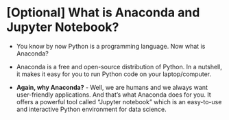 # [Optional] What is Anaconda and Jupyter Notebook?

* You know by now Python is a programming language. Now what is Anaconda?

* Anaconda is a free and open-source distribution of Python. In a nutshell, it makes it easy for you to run Python code on your laptop/computer.

* **Again, why Anaconda?** - Well, we are humans and we always want user-friendly applications. And that’s what Anaconda does for you. It offers a powerful tool called “Jupyter notebook”  which is an easy-to-use and interactive Python environment for data science.